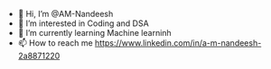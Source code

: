 - 👋 Hi, I’m @AM-Nandeesh
- 👀 I’m interested in Coding and DSA
- 🌱 I’m currently learning Machine learninh
- 📫 How to reach me https://www.linkedin.com/in/a-m-nandeesh-2a8871220

<!---
AM-Nandeesh/AM-Nandeesh is a ✨ special ✨ repository because its `README.md` (this file) appears on your GitHub profile.
You can click the Preview link to take a look at your changes.
--->
